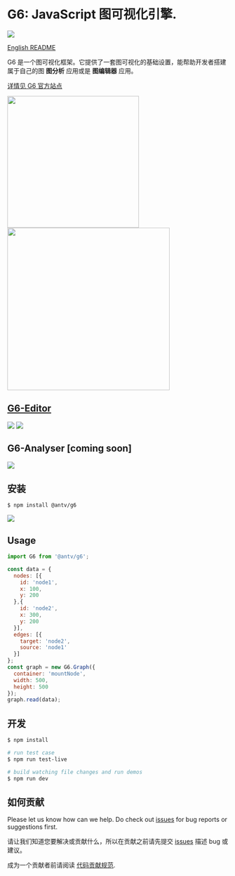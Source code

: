 # G6: JavaScript 图可视化引擎.

![](https://img.shields.io/badge/language-javascript-red.svg)

[English README](README.md)

G6 是一个图可视化框架。它提供了一套图可视化的基础设置，能帮助开发者搭建属于自己的图 **图分析** 应用或是 **图编辑器** 应用。

[详情见 G6 官方站点](https://antv.alipay.com/zh-cn/g6/1.x/index.html)

<img src="https://gw.alipayobjects.com/zos/rmsportal/HQxYguinFOMIXrGQOABY.gif" width="300"/><img src="https://gw.alipayobjects.com/zos/rmsportal/JoZlKzpKunychGozAWKz.gif" width="370"/>

## [G6-Editor](https://yuque.com/antv/g6-editor)

![](https://gw.alipayobjects.com/zos/rmsportal/nzmycBewjfxKDbepTDlT.gif)
![](https://gw.alipayobjects.com/zos/rmsportal/WVqnbgJmamdahbAuDpBL.gif)

## G6-Analyser [coming soon]

![](https://gw.alipayobjects.com/zos/rmsportal/GxupfuhWyMZWwPWWYgaO.gif)

## 安装

```bash
$ npm install @antv/g6
```

<img src="https://gw.alipayobjects.com/zos/rmsportal/qSUOQUhnRrHCLvEjhZGP.png" />

## Usage
```js
import G6 from '@antv/g6';

const data = {
  nodes: [{
    id: 'node1',
    x: 100,
    y: 200
  },{
    id: 'node2',
    x: 300,
    y: 200
  }],
  edges: [{
    target: 'node2',
    source: 'node1'
  }]
};
const graph = new G6.Graph({
  container: 'mountNode',
  width: 500,
  height: 500
});
graph.read(data);
```

## 开发

```bash
$ npm install

# run test case
$ npm run test-live

# build watching file changes and run demos
$ npm run dev
```

## 如何贡献

Please let us know how can we help. Do check out [issues](https://github.com/antvis/g6/issues) for bug reports or suggestions first.

请让我们知道您要解决或贡献什么，所以在贡献之前请先提交 [issues](https://github.com/antvis/g6/issues) 描述 bug 或建议。

成为一个贡献者前请阅读 [代码贡献规范](https://github.com/antvis/g6/blob/master/CONTRIBUTING.zh-CN.md).